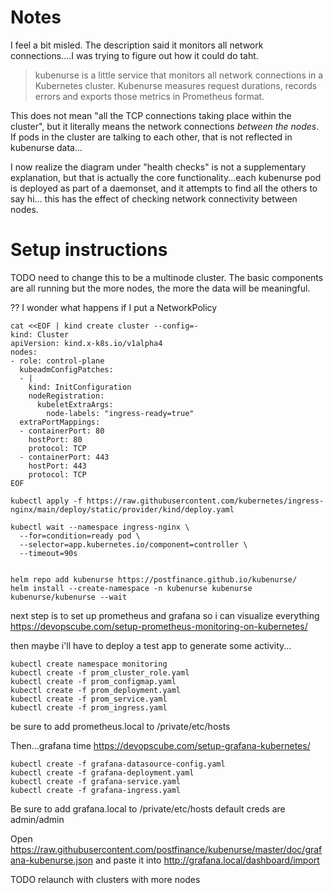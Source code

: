 # Notes
I feel a bit misled. The description said it monitors all network connections....I was trying to figure out how it could do taht.

> kubenurse is a little service that monitors all network connections in a Kubernetes cluster. Kubenurse measures request durations, records errors and exports those metrics in Prometheus format.

This does not mean "all the TCP connections taking place within the cluster", but it literally means the network connections _between the nodes_. If pods in the cluster are talking to each other, that is not reflected in kubenurse data...

I now realize the diagram under "health checks" is not a supplementary explanation, but that is actually the core functionality...each kubenurse pod is deployed as part of a daemonset, and it attempts to find all the others to say hi... this has the effect of checking network connectivity between nodes.


# Setup instructions

TODO need to change this to be a multinode cluster. The basic components are all running
but the more nodes, the more the data will be meaningful. 

?? I wonder what happens if I put a NetworkPolicy 

```
cat <<EOF | kind create cluster --config=-
kind: Cluster
apiVersion: kind.x-k8s.io/v1alpha4
nodes:
- role: control-plane
  kubeadmConfigPatches:
  - |
    kind: InitConfiguration
    nodeRegistration:
      kubeletExtraArgs:
        node-labels: "ingress-ready=true"
  extraPortMappings:
  - containerPort: 80
    hostPort: 80
    protocol: TCP
  - containerPort: 443
    hostPort: 443
    protocol: TCP
EOF

kubectl apply -f https://raw.githubusercontent.com/kubernetes/ingress-nginx/main/deploy/static/provider/kind/deploy.yaml

kubectl wait --namespace ingress-nginx \
  --for=condition=ready pod \
  --selector=app.kubernetes.io/component=controller \
  --timeout=90s


```



```
helm repo add kubenurse https://postfinance.github.io/kubenurse/
helm install --create-namespace -n kubenurse kubenurse kubenurse/kubenurse --wait
```


next step is to set up prometheus and grafana so i can visualize everything
https://devopscube.com/setup-prometheus-monitoring-on-kubernetes/

then maybe i'll have to deploy a test app to generate some activity...

```
kubectl create namespace monitoring
kubectl create -f prom_cluster_role.yaml
kubectl create -f prom_configmap.yaml
kubectl create -f prom_deployment.yaml
kubectl create -f prom_service.yaml
kubectl create -f prom_ingress.yaml
```

be sure to add prometheus.local to /private/etc/hosts



Then...grafana time
https://devopscube.com/setup-grafana-kubernetes/

```
kubectl create -f grafana-datasource-config.yaml
kubectl create -f grafana-deployment.yaml
kubectl create -f grafana-service.yaml
kubectl create -f grafana-ingress.yaml
```

Be sure to add grafana.local to /private/etc/hosts
default creds are admin/admin


Open https://raw.githubusercontent.com/postfinance/kubenurse/master/doc/grafana-kubenurse.json and paste it into  http://grafana.local/dashboard/import 

TODO relaunch with clusters with more nodes